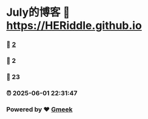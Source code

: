 # July的博客 :link: https://HERiddle.github.io 
### :page_facing_up: [2](https://HERiddle.github.io/tag.html) 
### :speech_balloon: 2 
### :hibiscus: 23 
### :alarm_clock: 2025-06-01 22:31:47 
### Powered by :heart: [Gmeek](https://github.com/Meekdai/Gmeek)

